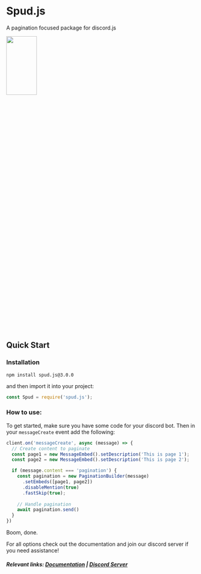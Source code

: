 # Spud.js
 A pagination focused package for discord.js
 
 <img src="https://camo.githubusercontent.com/785f7be94344e6a7f00d24995bc59f69220590a69d40f60270c63477f6748cd6/68747470733a2f2f6d656469612e646973636f72646170702e6e65742f6174746163686d656e74732f3932353634383131393439393230323536302f3932373034333938323437373839373738382f6f75747075742d6f6e6c696e65706e67746f6f6c732e706e67" width="40%" height="20%">
 
## Quick Start
 
### Installation
```
npm install spud.js@3.0.0
```
and then import it into your project:
```js
const Spud = require('spud.js');
```
### How to use:

To get started, make sure you have some code for your discord bot. Then in your `messageCreate` event add the following:
```js
client.on('messageCreate', async (message) => {
  // Create content to paginate
  const page1 = new MessageEmbed().setDescription('This is page 1');
  const page2 = new MessageEmbed().setDescription('This is page 2');

  if (message.content === 'pagination') {
    const pagination = new PaginationBuilder(message)
      .setEmbeds([page1, page2])
      .disableMention(true)
      .fastSkip(true);
 
    // Handle pagination
    await pagination.send()
  }
})
```
Boom, done.

For all options check out the documentation and join our discord server if you need assistance!

##### Relevant links: [Documentation](https://spud.js.org/#docs) | [Discord Server](https://discord.gg/EsfbnxTdej)
